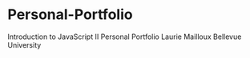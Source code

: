 # Personal-Portfolio
Introduction to JavaScript II Personal Portfolio
Laurie Mailloux Bellevue University
